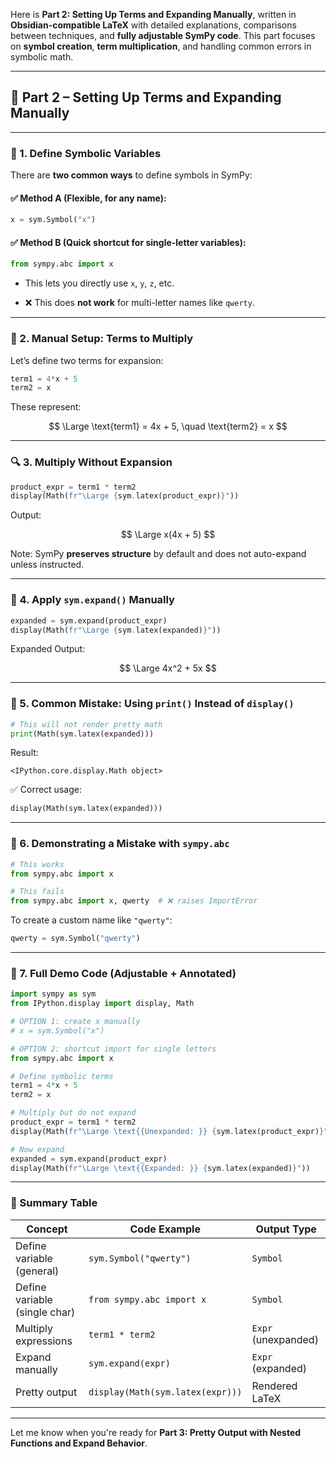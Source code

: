 Here is **Part 2: Setting Up Terms and Expanding Manually**, written in **Obsidian-compatible LaTeX** with detailed explanations, comparisons between techniques, and **fully adjustable SymPy code**. This part focuses on **symbol creation**, **term multiplication**, and handling common errors in symbolic math.

---

## 🧮 Part 2 – Setting Up Terms and Expanding Manually

---

### 🔹 1. Define Symbolic Variables

There are **two common ways** to define symbols in SymPy:

#### ✅ Method A (Flexible, for any name):

```python
x = sym.Symbol("x")
```

#### ✅ Method B (Quick shortcut for single-letter variables):

```python
from sympy.abc import x
```

- This lets you directly use `x`, `y`, `z`, etc.
    
- ❌ This does **not work** for multi-letter names like `qwerty`.
    

---

### 🔹 2. Manual Setup: Terms to Multiply

Let’s define two terms for expansion:

```python
term1 = 4*x + 5
term2 = x
```

These represent:

$$ \Large \text{term1} = 4x + 5, \quad \text{term2} = x $$

---

### 🔍 3. Multiply Without Expansion

```python
product_expr = term1 * term2
display(Math(fr"\Large {sym.latex(product_expr)}"))
```

Output:

$$ \Large x(4x + 5) $$

Note: SymPy **preserves structure** by default and does not auto-expand unless instructed.

---

### 🔁 4. Apply `sym.expand()` Manually

```python
expanded = sym.expand(product_expr)
display(Math(fr"\Large {sym.latex(expanded)}"))
```

Expanded Output:

$$ \Large 4x^2 + 5x $$

---

### 🔴 5. Common Mistake: Using `print()` Instead of `display()`

```python
# This will not render pretty math
print(Math(sym.latex(expanded)))
```

Result:

```
<IPython.core.display.Math object>
```

✅ Correct usage:

```python
display(Math(sym.latex(expanded)))
```

---

### 🧪 6. Demonstrating a Mistake with `sympy.abc`

```python
# This works
from sympy.abc import x

# This fails
from sympy.abc import x, qwerty  # ❌ raises ImportError
```

To create a custom name like `"qwerty"`:

```python
qwerty = sym.Symbol("qwerty")
```

---

### 📐 7. Full Demo Code (Adjustable + Annotated)

```python
import sympy as sym
from IPython.display import display, Math

# OPTION 1: create x manually
# x = sym.Symbol("x")

# OPTION 2: shortcut import for single letters
from sympy.abc import x

# Define symbolic terms
term1 = 4*x + 5
term2 = x

# Multiply but do not expand
product_expr = term1 * term2
display(Math(fr"\Large \text{{Unexpanded: }} {sym.latex(product_expr)}"))

# Now expand
expanded = sym.expand(product_expr)
display(Math(fr"\Large \text{{Expanded: }} {sym.latex(expanded)}"))
```

---

### 📌 Summary Table

|Concept|Code Example|Output Type|
|---|---|---|
|Define variable (general)|`sym.Symbol("qwerty")`|`Symbol`|
|Define variable (single char)|`from sympy.abc import x`|`Symbol`|
|Multiply expressions|`term1 * term2`|`Expr` (unexpanded)|
|Expand manually|`sym.expand(expr)`|`Expr` (expanded)|
|Pretty output|`display(Math(sym.latex(expr)))`|Rendered LaTeX|

---

Let me know when you're ready for **Part 3: Pretty Output with Nested Functions and Expand Behavior**.